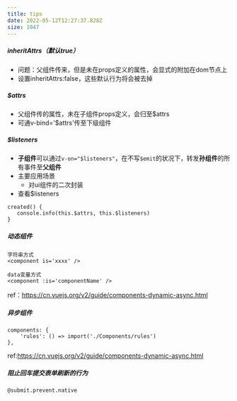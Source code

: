 ```yaml
---
title: tips
date: 2022-05-12T12:27:37.828Z
size: 1047
---
```

##### inheritAttrs（默认true）

- 问题：父组件传来，但是未在props定义的属性，会显式的附加在dom节点上
- 设置inheritAttrs:false，这些默认行为将会被去掉

##### $attrs

- 父组件传的属性，未在子组件props定义，会归至$attrs
- 可通v-bind='$attrs'传至下级组件

##### $listeners

- **子组件**可以通过`v-on="$listeners"`，在不写`$emit`的状况下，转发**孙组件**的所有事件至**父组件**
- 主要应用场景
  - 对ui组件的二次封装
- 查看$listeners

```vue
created() {
   console.info(this.$attrs, this.$listeners)
}
```

##### 动态组件

```vue
字符串方式
<component is='xxxx' />

data变量方式
<component :is='componentName' />
```

ref：https://cn.vuejs.org/v2/guide/components-dynamic-async.html

##### 异步组件

```vue
components: {
	'rules': () => import('./Components/rules')
},
```

ref:https://cn.vuejs.org/v2/guide/components-dynamic-async.html

##### 阻止回车提交表单刷新的行为

```
@submit.prevent.native
```
